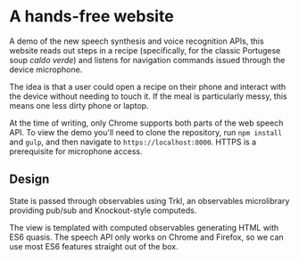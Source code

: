 # A hands-free website

A demo of the new speech synthesis and voice recognition APIs, this website reads out steps in a recipe (specifically, for the classic Portugese soup _caldo verde_) and listens for navigation commands issued through the device microphone.

The idea is that a user could open a recipe on their phone and interact with the device without needing to touch it. If the meal is particularly messy, this means one less dirty phone or laptop.

At the time of writing, only Chrome supports both parts of the web speech API. To view the demo you'll need to clone the repository, run `npm install` and `gulp`, and then navigate to `https://localhost:8000`. HTTPS is a prerequisite for microphone access.

## Design

State is passed through observables using Trkl, an observables microlibrary providing pub/sub and Knockout-style computeds.

The view is templated with computed observables generating HTML with ES6 quasis. The speech API only works on Chrome and Firefox, so we can use most ES6 features straight out of the box.